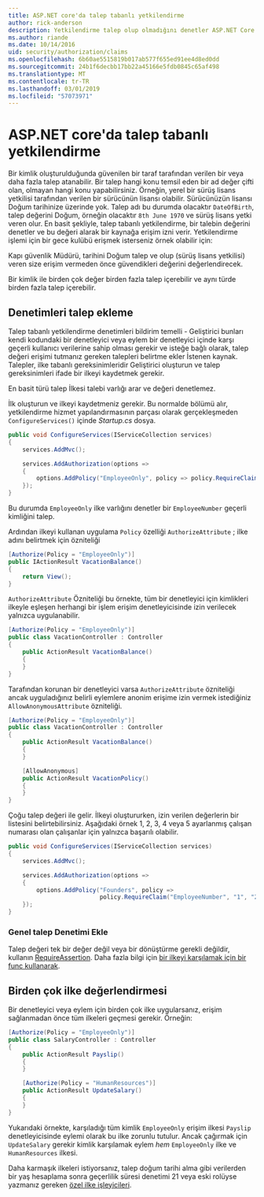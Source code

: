```yaml
---
title: ASP.NET core'da talep tabanlı yetkilendirme
author: rick-anderson
description: Yetkilendirme talep olup olmadığını denetler ASP.NET Core uygulaması eklemeyi öğrenin.
ms.author: riande
ms.date: 10/14/2016
uid: security/authorization/claims
ms.openlocfilehash: 6b60ae5515819b017ab577f655ed91ee4d8ed0dd
ms.sourcegitcommit: 24b1f6decbb17bb22a45166e5fdb0845c65af498
ms.translationtype: MT
ms.contentlocale: tr-TR
ms.lasthandoff: 03/01/2019
ms.locfileid: "57073971"
---
```

# <a name="claims-based-authorization-in-aspnet-core"></a>ASP.NET core'da talep tabanlı yetkilendirme

<a name="security-authorization-claims-based"></a>

Bir kimlik oluşturulduğunda güvenilen bir taraf tarafından verilen bir veya daha fazla talep atanabilir. Bir talep hangi konu temsil eden bir ad değer çifti olan, olmayan hangi konu yapabilirsiniz. Örneğin, yerel bir sürüş lisans yetkilisi tarafından verilen bir sürücünün lisansı olabilir. Sürücünüzün lisansı Doğum tarihinize üzerinde yok. Talep adı bu durumda olacaktır `DateOfBirth`, talep değerini Doğum, örneğin olacaktır `8th June 1970` ve sürüş lisans yetki veren olur. En basit şekliyle, talep tabanlı yetkilendirme, bir talebin değerini denetler ve bu değeri alarak bir kaynağa erişim izni verir. Yetkilendirme işlemi için bir gece kulübü erişmek isterseniz örnek olabilir için:

Kapı güvenlik Müdürü, tarihini Doğum talep ve olup (sürüş lisans yetkilisi) veren size erişim vermeden önce güvendikleri değerini değerlendirecek.

Bir kimlik ile birden çok değer birden fazla talep içerebilir ve aynı türde birden fazla talep içerebilir.

## <a name="adding-claims-checks"></a>Denetimleri talep ekleme

Talep tabanlı yetkilendirme denetimleri bildirim temelli - Geliştirici bunları kendi kodundaki bir denetleyici veya eylem bir denetleyici içinde karşı geçerli kullanıcı verilerine sahip olması gerekir ve isteğe bağlı olarak, talep değeri erişimi tutmanız gereken talepleri belirtme ekler İstenen kaynak. Talepler, ilke tabanlı gereksinimleridir Geliştirici oluşturun ve talep gereksinimleri ifade bir ilkeyi kaydetmek gerekir.

En basit türü talep İlkesi talebi varlığı arar ve değeri denetlemez.

İlk oluşturun ve ilkeyi kaydetmeniz gerekir. Bu normalde bölümü alır, yetkilendirme hizmet yapılandırmasının parçası olarak gerçekleşmeden `ConfigureServices()` içinde *Startup.cs* dosya.

```csharp
public void ConfigureServices(IServiceCollection services)
{
    services.AddMvc();

    services.AddAuthorization(options =>
    {
        options.AddPolicy("EmployeeOnly", policy => policy.RequireClaim("EmployeeNumber"));
    });
}
```

Bu durumda `EmployeeOnly` ilke varlığını denetler bir `EmployeeNumber` geçerli kimliğini talep.

Ardından ilkeyi kullanan uygulama `Policy` özelliği `AuthorizeAttribute` ; ilke adını belirtmek için özniteliği

```csharp
[Authorize(Policy = "EmployeeOnly")]
public IActionResult VacationBalance()
{
    return View();
}
```

`AuthorizeAttribute` Özniteliği bu örnekte, tüm bir denetleyici için kimlikleri ilkeyle eşleşen herhangi bir işlem erişim denetleyicisinde izin verilecek yalnızca uygulanabilir.

```csharp
[Authorize(Policy = "EmployeeOnly")]
public class VacationController : Controller
{
    public ActionResult VacationBalance()
    {
    }
}
```

Tarafından korunan bir denetleyici varsa `AuthorizeAttribute` özniteliği ancak uyguladığınız belirli eylemlere anonim erişime izin vermek istediğiniz `AllowAnonymousAttribute` özniteliği.

```csharp
[Authorize(Policy = "EmployeeOnly")]
public class VacationController : Controller
{
    public ActionResult VacationBalance()
    {
    }

    [AllowAnonymous]
    public ActionResult VacationPolicy()
    {
    }
}
```

Çoğu talep değeri ile gelir. İlkeyi oluştururken, izin verilen değerlerin bir listesini belirtebilirsiniz. Aşağıdaki örnek 1, 2, 3, 4 veya 5 ayarlanmış çalışan numarası olan çalışanlar için yalnızca başarılı olabilir.

```csharp
public void ConfigureServices(IServiceCollection services)
{
    services.AddMvc();

    services.AddAuthorization(options =>
    {
        options.AddPolicy("Founders", policy =>
                          policy.RequireClaim("EmployeeNumber", "1", "2", "3", "4", "5"));
    });
}
```

### <a name="add-a-generic-claim-check"></a>Genel talep Denetimi Ekle

Talep değeri tek bir değer değil veya bir dönüştürme gerekli değildir, kullanın [RequireAssertion](/dotnet/api/microsoft.aspnetcore.authorization.authorizationpolicybuilder.requireassertion). Daha fazla bilgi için [bir ilkeyi karşılamak için bir func kullanarak](xref:security/authorization/policies#using-a-func-to-fulfill-a-policy).

## <a name="multiple-policy-evaluation"></a>Birden çok ilke değerlendirmesi

Bir denetleyici veya eylem için birden çok ilke uygularsanız, erişim sağlanmadan önce tüm ilkeleri geçmesi gerekir. Örneğin:

```csharp
[Authorize(Policy = "EmployeeOnly")]
public class SalaryController : Controller
{
    public ActionResult Payslip()
    {
    }

    [Authorize(Policy = "HumanResources")]
    public ActionResult UpdateSalary()
    {
    }
}
```

Yukarıdaki örnekte, karşıladığı tüm kimlik `EmployeeOnly` erişim ilkesi `Payslip` denetleyicisinde eylemi olarak bu ilke zorunlu tutulur. Ancak çağırmak için `UpdateSalary` gerekir kimlik karşılamak eylem *hem* `EmployeeOnly` ilke ve `HumanResources` ilkesi.

Daha karmaşık ilkeleri istiyorsanız, talep doğum tarihi alma gibi verilerden bir yaş hesaplama sonra geçerlilik süresi denetimi 21 veya eski rolüyse yazmanız gereken [özel ilke işleyicileri](xref:security/authorization/policies).
